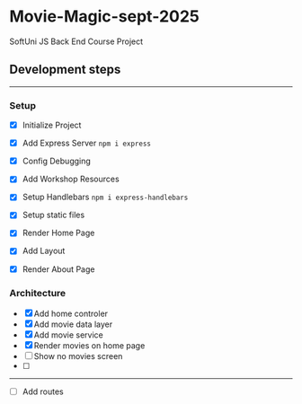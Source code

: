 # Movie-Magic-sept-2025

SoftUni JS Back End Course Project

## Development steps
___

### Setup
- [x] Initialize Project
- [x] Add Express Server `npm i express`
- [x] Config Debugging
- [x] Add Workshop Resources
- [x] Setup Handlebars `npm i express-handlebars`
- [x] Setup static files
- [x] Render Home Page
- [x] Add Layout
- [x] Render About Page


### Architecture
- [x] Add home controler
- [x] Add movie data layer
- [x] Add movie service
- [x] Render movies on home page
- [ ] Show no movies screen
- [ ] 

---
- [ ] Add routes

<!-- - [ ] Setup Database Connection
- [ ] Create Movie Model
- [ ] Add Movie Routes
- [ ] Implement Authentication
- [ ] Add User Registration
- [ ] Add Movie CRUD Operations -->
